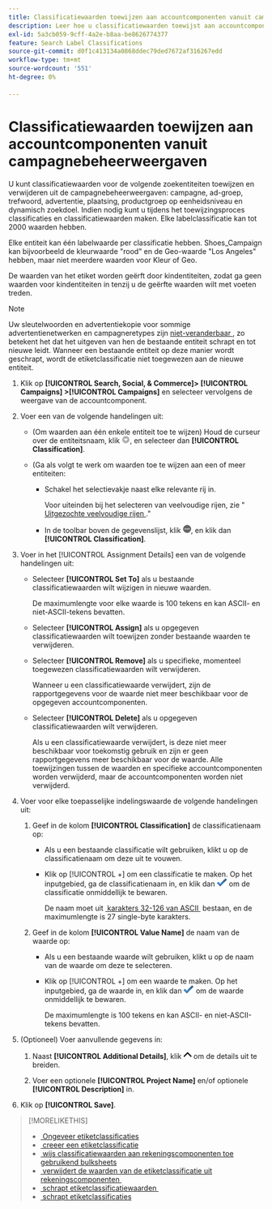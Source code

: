 ```yaml
---
title: Classificatiewaarden toewijzen aan accountcomponenten vanuit campagnebeheerweergaven
description: Leer hoe u classificatiewaarden toewijst aan accountcomponenten.
exl-id: 5a3cb059-9cff-4a2e-b8aa-be8626774377
feature: Search Label Classifications
source-git-commit: d0f1c413134a0868ddec79ded7672af316267edd
workflow-type: tm+mt
source-wordcount: '551'
ht-degree: 0%

---
```


# Classificatiewaarden toewijzen aan accountcomponenten vanuit campagnebeheerweergaven

U kunt classificatiewaarden voor de volgende zoekentiteiten toewijzen en verwijderen uit de campagnebeheerweergaven: campagne, ad-groep, trefwoord, advertentie, plaatsing, productgroep op eenheidsniveau en dynamisch zoekdoel. Indien nodig kunt u tijdens het toewijzingsproces classificaties en classificatiewaarden maken. Elke labelclassificatie kan tot 2000 waarden hebben.

Elke entiteit kan één labelwaarde per classificatie hebben. Shoes_Campaign kan bijvoorbeeld de kleurwaarde &quot;rood&quot; en de Geo-waarde &quot;Los Angeles&quot; hebben, maar niet meerdere waarden voor Kleur of Geo.

De waarden van het etiket worden geërft door kindentiteiten, zodat ga geen waarden voor kindentiteiten in tenzij u de geërfte waarden wilt met voeten treden.

>[!NOTE]
>
>Uw sleutelwoorden en advertentiekopie voor sommige advertentienetwerken en campagneretypes zijn [&#x200B; niet-veranderbaar &#x200B;](/help/search-social-commerce/campaign-management/faqs-campaigns.md), zo betekent het dat het uitgeven van hen de bestaande entiteit schrapt en tot nieuwe leidt. Wanneer een bestaande entiteit op deze manier wordt geschrapt, wordt de etiketclassificatie niet toegewezen aan de nieuwe entiteit.

1. Klik op **[!UICONTROL Search, Social, & Commerce]> [!UICONTROL Campaigns] >[!UICONTROL Campaigns]** en selecteer vervolgens de weergave van de accountcomponent.

1. Voer een van de volgende handelingen uit:

   * (Om waarden aan één enkele entiteit toe te wijzen) Houd de curseur over de entiteitsnaam, klik ![&#128279;](/help/search-social-commerce/assets/arrow-dropdown-menu.png " knoop van het Menu "), en selecteer dan **[!UICONTROL Classification]**.

   * (Ga als volgt te werk om waarden toe te wijzen aan een of meer entiteiten:

      * Schakel het selectievakje naast elke relevante rij in.

        Voor uiteinden bij het selecteren van veelvoudige rijen, zie &quot;[&#x200B; Uitgezochte veelvoudige rijen &#x200B;](/help/search-social-commerce/common-tasks/navigation-editing-selection/multiple-rows-select.md).&quot;

      * In de toolbar boven de gegevenslijst, klik ![&#x200B; Meer &#x200B;](/help/search-social-commerce/assets/more.png " "), en klik dan **[!UICONTROL Classification]**.

1. Voer in het [!UICONTROL Assignment Details] een van de volgende handelingen uit:

   * Selecteer **[!UICONTROL Set To]** als u bestaande classificatiewaarden wilt wijzigen in nieuwe waarden.

     De maximumlengte voor elke waarde is 100 tekens en kan ASCII- en niet-ASCII-tekens bevatten.

   * Selecteer **[!UICONTROL Assign]** als u opgegeven classificatiewaarden wilt toewijzen zonder bestaande waarden te verwijderen.

   * Selecteer **[!UICONTROL Remove]** als u specifieke, momenteel toegewezen classificatiewaarden wilt verwijderen.

     Wanneer u een classificatiewaarde verwijdert, zijn de rapportgegevens voor de waarde niet meer beschikbaar voor de opgegeven accountcomponenten.

   * Selecteer **[!UICONTROL Delete]** als u opgegeven classificatiewaarden wilt verwijderen.

     Als u een classificatiewaarde verwijdert, is deze niet meer beschikbaar voor toekomstig gebruik en zijn er geen rapportgegevens meer beschikbaar voor de waarde. Alle toewijzingen tussen de waarden en specifieke accountcomponenten worden verwijderd, maar de accountcomponenten worden niet verwijderd.

1. Voer voor elke toepasselijke indelingswaarde de volgende handelingen uit:

   1. Geef in de kolom **[!UICONTROL Classification]** de classificatienaam op:

      * Als u een bestaande classificatie wilt gebruiken, klikt u op de classificatienaam om deze uit te vouwen.

      * Klik op [!UICONTROL +] om een classificatie te maken. Op het inputgebied, ga de classificatienaam in, en klik dan ![&#x200B; sparen &#x200B;](/help/search-social-commerce/assets/select.png " ") om de classificatie onmiddellijk te bewaren.

        De naam moet uit [&#x200B; karakters 32-126 van ASCII &#x200B;](https://www.asciitable.com/) bestaan, en de maximumlengte is 27 single-byte karakters.

   1. Geef in de kolom **[!UICONTROL Value Name]** de naam van de waarde op:

      * Als u een bestaande waarde wilt gebruiken, klikt u op de naam van de waarde om deze te selecteren.

      * Klik op [!UICONTROL +] om een waarde te maken. Op het inputgebied, ga de waarde in, en klik dan ![&#x200B; sparen &#x200B;](/help/search-social-commerce/assets/select.png " ") om de waarde onmiddellijk te bewaren.

        De maximumlengte is 100 tekens en kan ASCII- en niet-ASCII-tekens bevatten.

1. (Optioneel) Voer aanvullende gegevens in:

   1. Naast **[!UICONTROL Additional Details]**, klik ![&#x200B; Open &#x200B;](/help/search-social-commerce/assets/chevron-up.png " ") om de details uit te breiden.

   1. Voer een optionele **[!UICONTROL Project Name]** en/of optionele **[!UICONTROL Description]** in.

1. Klik op **[!UICONTROL Save]**.

>[!MORELIKETHIS]
>
>* [&#x200B; Ongeveer etiketclassificaties &#x200B;](classification-about.md)
>* [&#x200B; creeer een etiketclassificatie &#x200B;](classification-create.md)
>* [&#x200B; wijs classificatiewaarden aan rekeningscomponenten toe gebruikend bulksheets &#x200B;](classification-values-assign-bulksheets.md)
>* [&#x200B; verwijdert de waarden van de etiketclassificatie uit rekeningscomponenten &#x200B;](classification-values-remove.md)
>* [&#x200B; schrapt etiketclassificatiewaarden &#x200B;](classification-values-delete.md)
>* [&#x200B; schrapt etiketclassificaties &#x200B;](classification-delete.md)
